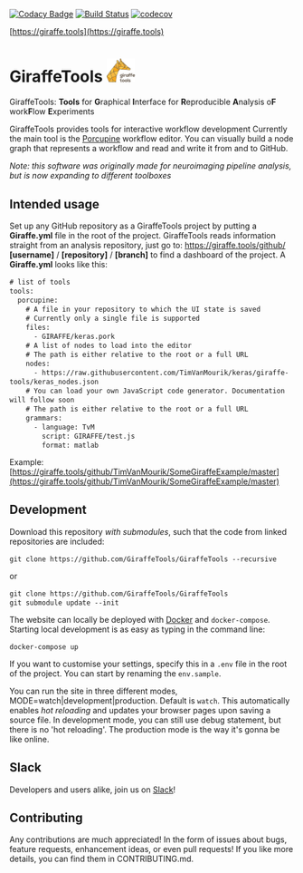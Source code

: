 [![Codacy Badge](https://api.codacy.com/project/badge/Grade/9a612459dbc54089b8a66453ace3f024)](https://www.codacy.com/app/TimVanMourik/GiraffeTools?utm_source=github.com&amp;utm_medium=referral&amp;utm_content=GiraffeTools/GiraffeTools&amp;utm_campaign=Badge_Grade)
[![Build Status](https://travis-ci.org/GiraffeTools/GiraffeTools.svg?branch=master)](https://travis-ci.org/GiraffeTools/GiraffeTools)
[![codecov](https://codecov.io/gh/TimVanMourik/GiraffeTools/branch/master/graph/badge.svg)](https://codecov.io/gh/TimVanMourik/GiraffeTools)

[https://giraffe.tools](https://giraffe.tools)
# GiraffeTools <img src="backend/giraffe/static/img/giraffetools_logo.png" width="50">
 GiraffeTools: **Tools** for **G**raphical **I**nterface for **R**eproducible **A**nalysis o**F** work**F**low **E**xperiments

GiraffeTools provides tools for interactive workflow development Currently the main tool is the [Porcupine](https://doi.org/10.1371/journal.pcbi.1006064) workflow editor. You can visually build a node graph that represents a workflow and read and write it from and to GitHub.

*Note: this software was originally made for neuroimaging pipeline analysis, but is now expanding to different toolboxes*
## Intended usage
Set up any GitHub repository as a GiraffeTools project by putting a **Giraffe.yml** file in the root of the project. GiraffeTools reads information straight from an analysis repository, just go to:
https://giraffe.tools/github/ **[username]** / **[repository]** / **[branch]**
to find a dashboard of the project. A **Giraffe.yml** looks like this:
```
# list of tools
tools:
  porcupine:
    # A file in your repository to which the UI state is saved
    # Currently only a single file is supported
    files:
      - GIRAFFE/keras.pork
    # A list of nodes to load into the editor
    # The path is either relative to the root or a full URL
    nodes:
      - https://raw.githubusercontent.com/TimVanMourik/keras/giraffe-tools/keras_nodes.json
    # You can load your own JavaScript code generator. Documentation will follow soon
    # The path is either relative to the root or a full URL
    grammars:
      - language: TvM
        script: GIRAFFE/test.js
        format: matlab
```
Example: [https://giraffe.tools/github/TimVanMourik/SomeGiraffeExample/master](https://giraffe.tools/github/TimVanMourik/SomeGiraffeExample/master)

## Development
Download this repository *with submodules*, such that the code from linked repositories are included:
```
git clone https://github.com/GiraffeTools/GiraffeTools --recursive
```
or
```
git clone https://github.com/GiraffeTools/GiraffeTools
git submodule update --init
```
The website can locally be deployed with [Docker](https://www.docker.com) and `docker-compose`. Starting local development is as easy as typing in the command line:
```
docker-compose up
```
If you want to customise your settings, specify this in a `.env` file in the root of the project. You can start by renaming the `env.sample`.

You can run the site in three different modes, MODE=watch|development|production. Default is `watch`. This automatically enables *hot reloading* and updates your browser pages upon saving a source file. In development mode, you can still use debug statement, but there is no 'hot reloading'. The production mode is the way it's gonna be like online.

## Slack
Developers and users alike, join us on [Slack](https://giraffe.tools/slack)!


## Contributing
Any contributions are much appreciated! In the form of issues about bugs, feature requests, enhancement ideas, or even pull requests! If you like more details, you can find them in CONTRIBUTING.md.
